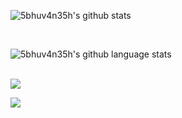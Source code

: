 ![5bhuv4n35h's github stats](https://github-readme-stats.vercel.app/api?username=5bhuv4n35h&show_icons=true&theme=dracula&count_private=true)<br>

<br>

![5bhuv4n35h's github language stats](https://github-readme-stats.vercel.app/api/top-langs/?username=5bhuv4n35h&layout=compact&theme=dracula)<br>
<br>

![](https://img.shields.io/github/followers/5bhuv4n35h?label=FOllow&style=plastic)
<br>


![](https://img.shields.io/github/stars/5bhuv4n35h?style=plastic)
<br>


